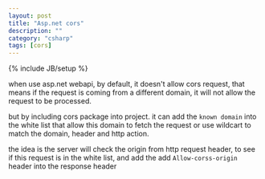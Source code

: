 ```yaml
---
layout: post
title: "Asp.net cors"
description: ""
category: "csharp"
tags: [cors]
---
```

{% include JB/setup %}


when use asp.net webapi, by default, it doesn't allow cors request, that means if the request is coming from a different domain, it will not allow the request to be processed.

but by including cors package into project. it can add the `known domain` into the white list that allow this domain to fetch the request or use wildcart to match the domain, header and http action.

the idea is the server will check the origin from http request header, to see if this request is in the white list, and add the add `Allow-corss-origin` header into the response header

